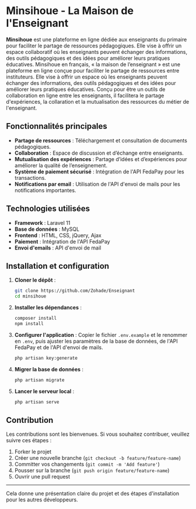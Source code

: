 # Minsihoue - La Maison de l'Enseignant

**Minsihoue** est une plateforme en ligne dédiée aux enseignants du primaire pour faciliter le partage de ressources pédagogiques. Elle vise à offrir un espace collaboratif où les enseignants peuvent échanger des informations, des outils pédagogiques et des idées pour améliorer leurs pratiques éducatives.
Minsihoue en français, « la maison de l’enseignant » est une plateforme en ligne conçue
pour faciliter le partage de ressources entre instituteurs. Elle vise à offrir un espace où les
enseignants peuvent échanger des informations, des outils pédagogiques et des idées pour
améliorer leurs pratiques éducatives. Conçu pour être un outils de collaboration en ligne entre les enseignants, il facilitera le partage d'expériences, la collaration et la mutualisation des ressources du métier de l'enseignant. 
<br>
## Fonctionnalités principales

- **Partage de ressources** : Téléchargement et consultation de documents pédagogiques.
- **Collaboration** : Espace de discussion et d’échange entre enseignants.
- **Mutualisation des expériences** : Partage d’idées et d’expériences pour améliorer la qualité de l’enseignement.
- **Système de paiement sécurisé** : Intégration de l'API FedaPay pour les transactions.
- **Notifications par email** : Utilisation de l'API d'envoi de mails pour les notifications importantes.

## Technologies utilisées

- **Framework** : Laravel 11
- **Base de données** : MySQL
- **Frontend** : HTML, CSS, jQuery, Ajax
- **Paiement** : Intégration de l'API FedaPay
- **Envoi d'emails** : API d'envoi de mail

## Installation et configuration

1. **Cloner le dépôt** :
   ```bash
   git clone https://github.com/Zohade/Enseignant
   cd minsihoue
   ```

2. **Installer les dépendances** :
   ```bash
   composer install
   npm install
   ```

3. **Configurer l'application** :
   Copier le fichier `.env.example` et le renommer en `.env`, puis ajuster les paramètres de la base de données, de l'API FedaPay et de l'API d'envoi de mails.

   ```bash
   php artisan key:generate
   ```

4. **Migrer la base de données** :
   ```bash
   php artisan migrate
   ```

5. **Lancer le serveur local** :
   ```bash
   php artisan serve
   ```

## Contribution

Les contributions sont les bienvenues. Si vous souhaitez contribuer, veuillez suivre ces étapes :

1. Forker le projet
2. Créer une nouvelle branche (`git checkout -b feature/feature-name`)
3. Committer vos changements (`git commit -m 'Add feature'`)
4. Pousser sur la branche (`git push origin feature/feature-name`)
5. Ouvrir une pull request

---

Cela donne une présentation claire du projet et des étapes d'installation pour les autres développeurs.
